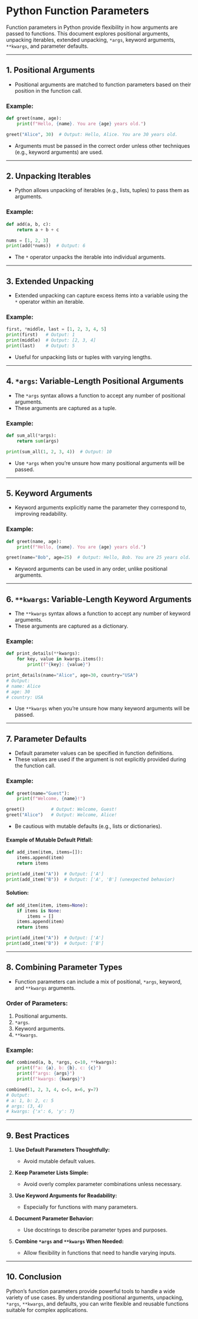 # Python Function Parameters

Function parameters in Python provide flexibility in how arguments are passed to functions. This document explores positional arguments, unpacking iterables, extended unpacking, `*args`, keyword arguments, `**kwargs`, and parameter defaults.

---

## 1. **Positional Arguments**
- Positional arguments are matched to function parameters based on their position in the function call.

### Example:
```python
def greet(name, age):
    print(f"Hello, {name}. You are {age} years old.")

greet("Alice", 30)  # Output: Hello, Alice. You are 30 years old.
```

- Arguments must be passed in the correct order unless other techniques (e.g., keyword arguments) are used.

---

## 2. **Unpacking Iterables**
- Python allows unpacking of iterables (e.g., lists, tuples) to pass them as arguments.

### Example:
```python
def add(a, b, c):
    return a + b + c

nums = [1, 2, 3]
print(add(*nums))  # Output: 6
```

- The `*` operator unpacks the iterable into individual arguments.

---

## 3. **Extended Unpacking**
- Extended unpacking can capture excess items into a variable using the `*` operator within an iterable.

### Example:
```python
first, *middle, last = [1, 2, 3, 4, 5]
print(first)   # Output: 1
print(middle)  # Output: [2, 3, 4]
print(last)    # Output: 5
```

- Useful for unpacking lists or tuples with varying lengths.

---

## 4. **`*args`: Variable-Length Positional Arguments**
- The `*args` syntax allows a function to accept any number of positional arguments.
- These arguments are captured as a tuple.

### Example:
```python
def sum_all(*args):
    return sum(args)

print(sum_all(1, 2, 3, 4))  # Output: 10
```

- Use `*args` when you’re unsure how many positional arguments will be passed.

---

## 5. **Keyword Arguments**
- Keyword arguments explicitly name the parameter they correspond to, improving readability.

### Example:
```python
def greet(name, age):
    print(f"Hello, {name}. You are {age} years old.")

greet(name="Bob", age=25)  # Output: Hello, Bob. You are 25 years old.
```

- Keyword arguments can be used in any order, unlike positional arguments.

---

## 6. **`**kwargs`: Variable-Length Keyword Arguments**
- The `**kwargs` syntax allows a function to accept any number of keyword arguments.
- These arguments are captured as a dictionary.

### Example:
```python
def print_details(**kwargs):
    for key, value in kwargs.items():
        print(f"{key}: {value}")

print_details(name="Alice", age=30, country="USA")
# Output:
# name: Alice
# age: 30
# country: USA
```

- Use `**kwargs` when you’re unsure how many keyword arguments will be passed.

---

## 7. **Parameter Defaults**
- Default parameter values can be specified in function definitions.
- These values are used if the argument is not explicitly provided during the function call.

### Example:
```python
def greet(name="Guest"):
    print(f"Welcome, {name}!")

greet()          # Output: Welcome, Guest!
greet("Alice")   # Output: Welcome, Alice!
```

- Be cautious with mutable defaults (e.g., lists or dictionaries).

#### Example of Mutable Default Pitfall:
```python
def add_item(item, items=[]):
    items.append(item)
    return items

print(add_item("A"))  # Output: ['A']
print(add_item("B"))  # Output: ['A', 'B'] (unexpected behavior)
```

#### Solution:
```python
def add_item(item, items=None):
    if items is None:
        items = []
    items.append(item)
    return items

print(add_item("A"))  # Output: ['A']
print(add_item("B"))  # Output: ['B']
```

---

## 8. **Combining Parameter Types**
- Function parameters can include a mix of positional, `*args`, keyword, and `**kwargs` arguments.

### Order of Parameters:
1. Positional arguments.
2. `*args`.
3. Keyword arguments.
4. `**kwargs`.

### Example:
```python
def combined(a, b, *args, c=10, **kwargs):
    print(f"a: {a}, b: {b}, c: {c}")
    print(f"args: {args}")
    print(f"kwargs: {kwargs}")

combined(1, 2, 3, 4, c=5, x=6, y=7)
# Output:
# a: 1, b: 2, c: 5
# args: (3, 4)
# kwargs: {'x': 6, 'y': 7}
```

---

## 9. **Best Practices**
1. **Use Default Parameters Thoughtfully:**
   - Avoid mutable default values.

2. **Keep Parameter Lists Simple:**
   - Avoid overly complex parameter combinations unless necessary.

3. **Use Keyword Arguments for Readability:**
   - Especially for functions with many parameters.

4. **Document Parameter Behavior:**
   - Use docstrings to describe parameter types and purposes.

5. **Combine `*args` and `**kwargs` When Needed:**
   - Allow flexibility in functions that need to handle varying inputs.

---

## 10. **Conclusion**
Python’s function parameters provide powerful tools to handle a wide variety of use cases. By understanding positional arguments, unpacking, `*args`, `**kwargs`, and defaults, you can write flexible and reusable functions suitable for complex applications.
